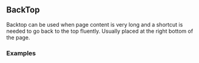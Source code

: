 ## BackTop

Backtop can be used when page content is very long and a shortcut is needed to go back to the top fluently. Usually placed at the right bottom of the page.

### Examples
